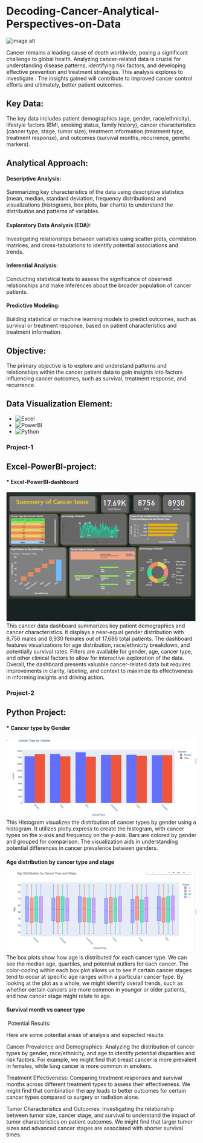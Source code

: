 # Decoding-Cancer-Analytical-Perspectives-on-Data

![image alt](https://img.freepik.com/free-vector/process-optimization-concept-idea-business-improvement-development-company-data-analysis-effective-entrepreneurship-organization-isolated-flat-vector-illustration_613284-3337.jpg)

Cancer remains a leading cause of death worldwide, posing a significant challenge to global health.  Analyzing cancer-related data is crucial for understanding disease patterns, identifying risk factors, and developing effective prevention and treatment strategies. This analysis explores to investigate .  The insights gained will contribute to improved cancer control efforts and ultimately, better patient outcomes.

## Key Data:
The key data includes patient demographics (age, gender, race/ethnicity), lifestyle factors (BMI, smoking status, family history), cancer characteristics (cancer type, stage, tumor size), treatment information (treatment type, treatment response), and outcomes (survival months, recurrence, genetic markers).

## Analytical Approach:
#### Descriptive Analysis:
Summarizing key characteristics of the data using descriptive statistics (mean, median, standard deviation, frequency distributions) and visualizations (histograms, box plots, bar charts) to understand the distribution and patterns of variables.
#### Exploratory Data Analysis (EDA):
Investigating relationships between variables using scatter plots, correlation matrices, and cross-tabulations to identify potential associations and trends.
#### Inferential Analysis: 
Conducting statistical tests to assess the significance of observed relationships and make inferences about the broader population of cancer patients.
#### Predictive Modeling:
Building statistical or machine learning models to predict outcomes, such as survival or treatment response, based on patient characteristics and treatment information.

## Objective:
The primary objective is to explore and understand patterns and relationships within the cancer patient data to gain insights into factors influencing cancer outcomes, such as survival, treatment response, and recurrence.
## Data Visualization Element:
* ![Excel](https://www.microsoft.com/en-us/microsoft-365/excel)
* ![PowerBI](https://www.microsoft.com/en-us/power-platform/products/power-bi)
* ![Python](https://www.python.org/)

### Project-1
## Excel-PowerBI-project:
#### * Excel-PowerBI-dashboard
![dashboard](https://github.com/jahansamia/Decoding-Cancer-Analytical-Perspectives-on-Data/blob/dd62c0483e37c561db304c735ed0ea97413763e1/Excel-project/Power-bi-pic.png)
This cancer data dashboard summarizes key patient demographics and cancer characteristics. It displays a near-equal gender distribution with 8,756 males and 8,930 females out of 17,686 total patients.  The dashboard features visualizations for age distribution, race/ethnicity breakdown, and potentially survival rates. Filters are available for gender, age, cancer type, and other clinical factors to allow for interactive exploration of the data.
Overall, the dashboard presents valuable cancer-related data but requires improvements in clarity, labeling, and context to maximize its effectiveness in informing insights and driving action.

### Project-2
## Python Project:
#### * Cancer type by Gender
![Cancer type by Gender](https://github.com/jahansamia/Decoding-Cancer-Analytical-Perspectives-on-Data/blob/d03e53d5041d72f65e8087a39a260f11ab2a4eeb/Pythone-image/Cancer-type-by-Gender.png)
This Histogram visualizes the distribution of cancer types by gender using a histogram. It utilizes plotly.express to create the histogram, with cancer types on the x-axis and frequency on the y-axis. Bars are colored by gender and grouped for comparison. The visualization aids in understanding potential differences in cancer prevalence between genders.

#### Age distribution by cancer type and stage
![Age distribution by cancer type and stage](https://github.com/jahansamia/Decoding-Cancer-Analytical-Perspectives-on-Data/blob/7bdd637f38e66e3d494a1ceb4a49e4c83015fb90/Pythone-image/Age-distribution-by-cancer-type-and-stage.png)
The box plots show how age is distributed for each cancer type. We can see the median age, quartiles, and potential outliers for each cancer. The color-coding within each box plot allows us to see if certain cancer stages tend to occur at specific age ranges within a particular cancer type. By looking at the plot as a whole, we might identify overall trends, such as whether certain cancers are more common in younger or older patients, and how cancer stage might relate to age.

 #### Survival month vs cancer type
 ![]()
 Potential Results:

Here are some potential areas of analysis and expected results:

Cancer Prevalence and Demographics: Analyzing the distribution of cancer types by gender, race/ethnicity, and age to identify potential disparities and risk factors. For example, we might find that breast cancer is more prevalent in females, while lung cancer is more common in smokers.

Treatment Effectiveness: Comparing treatment responses and survival months across different treatment types to assess their effectiveness. We might find that combination therapy leads to better outcomes for certain cancer types compared to surgery or radiation alone.

Tumor Characteristics and Outcomes: Investigating the relationship between tumor size, cancer stage, and survival to understand the impact of tumor characteristics on patient outcomes. We might find that larger tumor sizes and advanced cancer stages are associated with shorter survival times.
